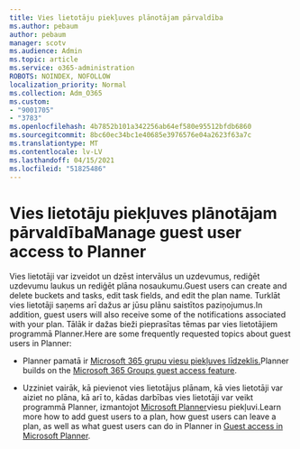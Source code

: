 ```yaml
---
title: Vies lietotāju piekļuves plānotājam pārvaldība
ms.author: pebaum
author: pebaum
manager: scotv
ms.audience: Admin
ms.topic: article
ms.service: o365-administration
ROBOTS: NOINDEX, NOFOLLOW
localization_priority: Normal
ms.collection: Adm_O365
ms.custom:
- "9001705"
- "3783"
ms.openlocfilehash: 4b7852b101a342256ab64ef580e95512bfdb6860
ms.sourcegitcommit: 8bc60ec34bc1e40685e3976576e04a2623f63a7c
ms.translationtype: MT
ms.contentlocale: lv-LV
ms.lasthandoff: 04/15/2021
ms.locfileid: "51825486"
---
```

# <a name="manage-guest-user-access-to-planner"></a><span data-ttu-id="4c144-102">Vies lietotāju piekļuves plānotājam pārvaldība</span><span class="sxs-lookup"><span data-stu-id="4c144-102">Manage guest user access to Planner</span></span>

<span data-ttu-id="4c144-103">Vies lietotāji var izveidot un dzēst intervālus un uzdevumus, rediģēt uzdevumu laukus un rediģēt plāna nosaukumu.</span><span class="sxs-lookup"><span data-stu-id="4c144-103">Guest users can create and delete buckets and tasks, edit task fields, and edit the plan name.</span></span> <span data-ttu-id="4c144-104">Turklāt vies lietotāji saņems arī dažus ar jūsu plānu saistītos paziņojumus.</span><span class="sxs-lookup"><span data-stu-id="4c144-104">In addition, guest users will also receive some of the notifications associated with your plan.</span></span> <span data-ttu-id="4c144-105">Tālāk ir dažas bieži pieprasītas tēmas par vies lietotājiem programmā Planner.</span><span class="sxs-lookup"><span data-stu-id="4c144-105">Here are some frequently requested topics about guest users in Planner:</span></span>

- <span data-ttu-id="4c144-106">Planner pamatā ir [Microsoft 365 grupu viesu piekļuves līdzeklis.](https://support.office.com/article/Adding-guests-to-Office-365-Groups-bfc7a840-868f-4fd6-a390-f347bf51aff6)</span><span class="sxs-lookup"><span data-stu-id="4c144-106">Planner builds on the [Microsoft 365 Groups guest access feature](https://support.office.com/article/Adding-guests-to-Office-365-Groups-bfc7a840-868f-4fd6-a390-f347bf51aff6).</span></span> 

- <span data-ttu-id="4c144-107">Uzziniet vairāk, kā pievienot vies lietotājus plānam, kā vies lietotāji var aiziet no plāna, kā arī to, kādas darbības vies lietotāji var veikt programmā Planner, izmantojot [Microsoft Planner](https://support.office.com/article/Guest-access-in-Microsoft-Planner-cc5d7f96-dced-4da4-ab62-08c72d9759c6)viesu piekļuvi.</span><span class="sxs-lookup"><span data-stu-id="4c144-107">Learn more how to add guest users to a plan, how guest users can leave a plan, as well as what guest users can do in Planner in [Guest access in Microsoft Planner](https://support.office.com/article/Guest-access-in-Microsoft-Planner-cc5d7f96-dced-4da4-ab62-08c72d9759c6).</span></span>
